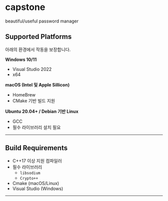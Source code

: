 # capstone
beautiful/useful password manager

## Supported Platforms
아래의 환경에서 작동을 보장합니다.

**Windows 10/11**
- Visual Studio 2022
- x64

**macOS (Intel 및 Apple Sillicon)**
- HomeBrew
- CMake 기반 빌드 지원

**Ubuntu 20.04+ / Debian 기반 Linux**
- GCC
- 필수 라이브러리 설치 필요

---

## Build Requirements
- C++17 이상 지원 컴파일러
- 필수 라이브러리
  - `libsodium`
  - `Crypto++`
- Cmake (macOS/Linux)
- Visual Studio (Windows)

---

